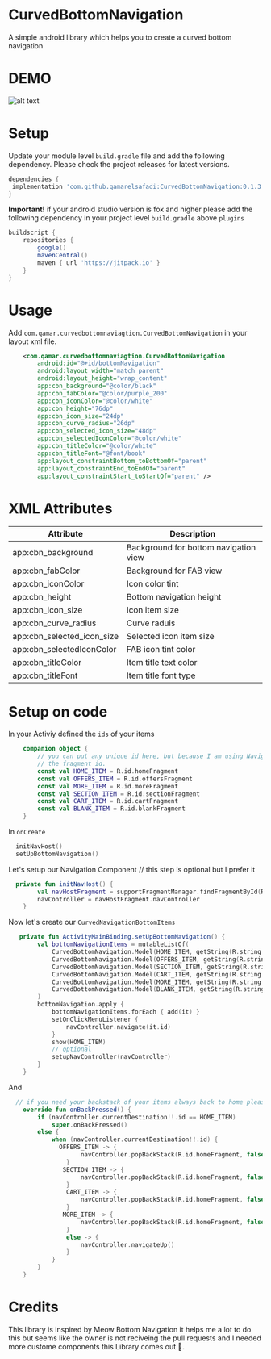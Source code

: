 # CurvedBottomNavigation
A simple android library which helps you to create a curved bottom navigation

# DEMO 

![alt text](https://media3.giphy.com/media/RsTb9IItEQJiLyoAqw/giphy.gif?cid=790b76118cad4a0b5e3733aae12aa7837e19d88d5c1ab677&rid=giphy.gif&ct=g "DEMO")

# Setup 

Update your module level `build.gradle` file and add the following dependency. Please check the project releases for latest versions.

```groovy
dependencies {
 implementation 'com.github.qamarelsafadi:CurvedBottomNavigation:0.1.3'
}
```

**Important!** if your android studio version is fox and higher please add the following dependency in your project level `build.gradle`
above `plugins` 

```groovy
buildscript {
    repositories {
        google()
        mavenCentral()
        maven { url 'https://jitpack.io' }
    }
}
```

# Usage

Add `com.qamar.curvedbottomnaviagtion.CurvedBottomNavigation` in your layout xml file.

```XML
    <com.qamar.curvedbottomnaviagtion.CurvedBottomNavigation
        android:id="@+id/bottomNavigation"
        android:layout_width="match_parent"
        android:layout_height="wrap_content"
        app:cbn_background="@color/black"
        app:cbn_fabColor="@color/purple_200"
        app:cbn_iconColor="@color/white"
        app:cbn_height="76dp"
        app:cbn_icon_size="24dp"
        app:cbn_curve_radius="26dp"
        app:cbn_selected_icon_size="48dp"
        app:cbn_selectedIconColor="@color/white"
        app:cbn_titleColor="@color/white"
        app:cbn_titleFont="@font/book"
        app:layout_constraintBottom_toBottomOf="parent"
        app:layout_constraintEnd_toEndOf="parent"
        app:layout_constraintStart_toStartOf="parent" />
```


# XML Attributes 

| Attribute     | Description |
| ------------- | ------------- |
| app:cbn_background  | Background for bottom navigation view  |
| app:cbn_fabColor  | Background for FAB view  |
| app:cbn_iconColor  | Icon color tint  |
| app:cbn_height  | Bottom navigation height  |
| app:cbn_icon_size  | Icon item size  |
| app:cbn_curve_radius  | Curve raduis  |
| app:cbn_selected_icon_size  | Selected icon item size  |
| app:cbn_selectedIconColor  | FAB icon tint color  |
| app:cbn_titleColor  | Item title text color  |
| app:cbn_titleFont  | Item title font type |


# Setup on code 

In your Activiy defined the `ids` of your items 
```Kotlin 
    companion object {
        // you can put any unique id here, but because I am using Navigation Component I prefer to put it as
        // the fragment id.
        const val HOME_ITEM = R.id.homeFragment
        const val OFFERS_ITEM = R.id.offersFragment
        const val MORE_ITEM = R.id.moreFragment
        const val SECTION_ITEM = R.id.sectionFragment
        const val CART_ITEM = R.id.cartFragment
        const val BLANK_ITEM = R.id.blankFragment
    }
  ```
In `onCreate` 
```Kotlin 
  initNavHost()
  setUpBottomNavigation()
  ```
            

Let's setup our Navigation Component // this step is optional but I prefer it
```Kotlin
  private fun initNavHost() {
        val navHostFragment = supportFragmentManager.findFragmentById(R.id.nav_host_fragment) as NavHostFragment
        navController = navHostFragment.navController
    }
```

Now let's create our `CurvedNavigationBottomItems` 

```Kotlin 
   private fun ActivityMainBinding.setUpBottomNavigation() {
        val bottomNavigationItems = mutableListOf(
            CurvedBottomNavigation.Model(HOME_ITEM, getString(R.string.home), R.drawable._01_home),
            CurvedBottomNavigation.Model(OFFERS_ITEM, getString(R.string.offers), R.drawable.offers),
            CurvedBottomNavigation.Model(SECTION_ITEM, getString(R.string.sections), R.drawable.section),
            CurvedBottomNavigation.Model(CART_ITEM, getString(R.string.cart), R.drawable.cart),
            CurvedBottomNavigation.Model(MORE_ITEM, getString(R.string.more), R.drawable.more),
            CurvedBottomNavigation.Model(BLANK_ITEM, getString(R.string.more), R.drawable.more),
        )
        bottomNavigation.apply {
            bottomNavigationItems.forEach { add(it) }
            setOnClickMenuListener {
                navController.navigate(it.id)
            }
            show(HOME_ITEM)
            // optional
            setupNavController(navController)
        }
    }
````
   
And 
```Kotlin
  // if you need your backstack of your items always back to home please override this method
    override fun onBackPressed() {
        if (navController.currentDestination!!.id == HOME_ITEM)
            super.onBackPressed()
        else {
            when (navController.currentDestination!!.id) {
              OFFERS_ITEM -> {
                    navController.popBackStack(R.id.homeFragment, false)
                }
               SECTION_ITEM -> {
                    navController.popBackStack(R.id.homeFragment, false)
                }
                CART_ITEM -> {
                    navController.popBackStack(R.id.homeFragment, false)
                }
               MORE_ITEM -> {
                    navController.popBackStack(R.id.homeFragment, false)
                }
                else -> {
                    navController.navigateUp()
                }
            }
        }
    }
```

        
    
        
# Credits 

This library is inspired by Meow Bottom Navigation it helps me a lot to do this but seems like the owner is not reciveing the pull requests 
and I needed more custome components this Library comes out :rocket:.

